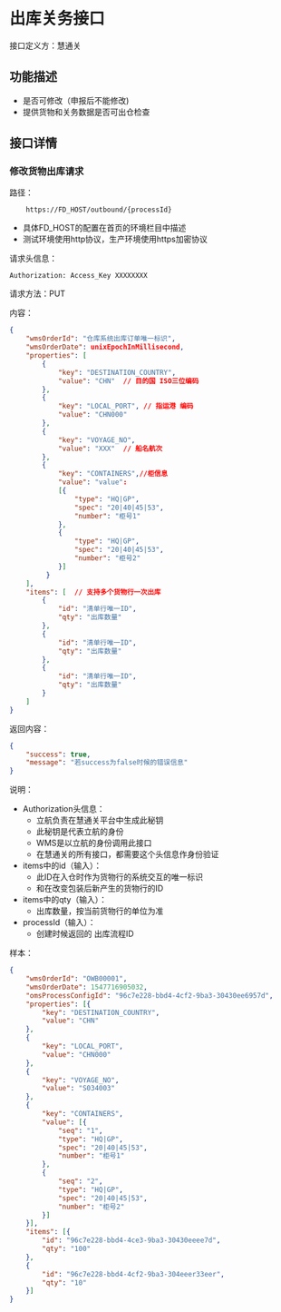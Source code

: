 # 出库关务接口

接口定义方：慧通关

## 功能描述

* 是否可修改（申报后不能修改)
* 提供货物和关务数据是否可出仓检查

## 接口详情

### 修改货物出库请求

路径：

```
    https://FD_HOST/outbound/{processId}
```

* 具体FD_HOST的配置在首页的环境栏目中描述
* 测试环境使用http协议，生产环境使用https加密协议

请求头信息：

```
Authorization: Access_Key XXXXXXXX
```

请求方法：PUT

内容：

```json
{
    "wmsOrderId": "仓库系统出库订单唯一标识",
    "wmsOrderDate": unixEpochInMillisecond,
    "properties": [
        {
            "key": "DESTINATION_COUNTRY",
            "value": "CHN"  // 目的国 ISO三位编码
        },
        {
            "key": "LOCAL_PORT", // 指运港 编码
            "value": "CHN000"
        },
        {
            "key": "VOYAGE_NO",
            "value": "XXX"  // 船名航次
        },
        {
            "key": "CONTAINERS",//柜信息
            "value": "value": 
            [{               
                "type": "HQ|GP",
                "spec": "20|40|45|53",
                "number": "柜号1"
            },
            {               
                "type": "HQ|GP",
                "spec": "20|40|45|53",
                "number": "柜号2"
            }]
         }
    ],
    "items": [  // 支持多个货物行一次出库
        {
            "id": "清单行唯一ID",
            "qty": "出库数量"
        },
        {
            "id": "清单行唯一ID",
            "qty": "出库数量"
        },
        {
            "id": "清单行唯一ID",
            "qty": "出库数量"
        }
    ]
}
```

返回内容：

```json
{
    "success": true,
    "message": "若success为false时候的错误信息"
}
```

说明：

* Authorization头信息：
    * 立航负责在慧通关平台中生成此秘钥
    * 此秘钥是代表立航的身份
    * WMS是以立航的身份调用此接口
    * 在慧通关的所有接口，都需要这个头信息作身份验证
* items中的id（输入）：
    * 此ID在入仓时作为货物行的系统交互的唯一标识
    * 和在改变包装后新产生的货物行的ID
* items中的qty（输入）：
    * 出库数量，按当前货物行的单位为准
* processId（输入）：
    * 创建时候返回的 出库流程ID
  
样本：

```json
{
	"wmsOrderId": "OWB00001",
	"wmsOrderDate": 1547716905032,
	"omsProcessConfigId": "96c7e228-bbd4-4cf2-9ba3-30430ee6957d",
	"properties": [{
		"key": "DESTINATION_COUNTRY",
		"value": "CHN"
	},
	{
		"key": "LOCAL_PORT",
		"value": "CHN000"
	},
	{
		"key": "VOYAGE_NO",
		"value": "S034003"
	},
	{
		"key": "CONTAINERS",
		"value": [{
			"seq": "1",
			"type": "HQ|GP",
			"spec": "20|40|45|53",
			"number": "柜号1"
		},
		{
			"seq": "2",
			"type": "HQ|GP",
			"spec": "20|40|45|53",
			"number": "柜号2"
		}]
	}],
	"items": [{
		"id": "96c7e228-bbd4-4ce3-9ba3-30430eeee7d",
		"qty": "100"
	},
	{
		"id": "96c7e228-bbd4-4cf2-9ba3-304eeer33eer",
		"qty": "10"
	}]
}
```
